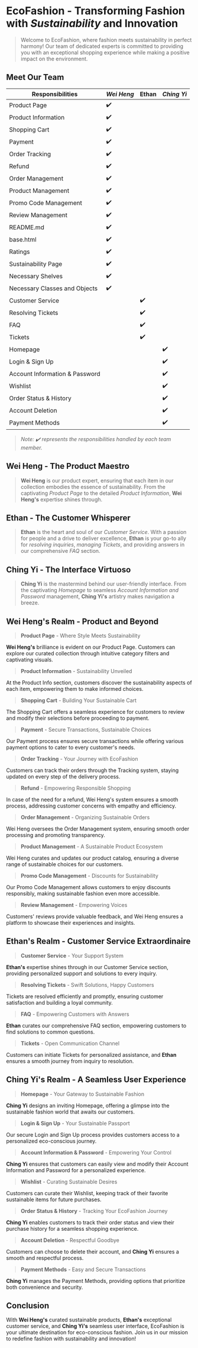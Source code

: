 # EcoFashion - Transforming Fashion with *Sustainability* and **Innovation**

> Welcome to EcoFashion, where fashion meets sustainability in perfect harmony! Our team of dedicated experts is committed to providing you with an exceptional shopping experience while making a positive impact on the environment.

## Meet Our Team

Responsibilities | *Wei Heng* | **Ethan** | *Ching Yi*
--- | --- | --- | ---
Product Page | ✔️ | | 
Product Information | ✔️ | | 
Shopping Cart | ✔️ | | 
Payment | ✔️ | | 
Order Tracking | ✔️ | | 
Refund | ✔️ | | 
Order Management | ✔️ | | 
Product Management | ✔️ | | 
Promo Code Management | ✔️ | | 
Review Management | ✔️ | | 
README.md | ✔️ | | 
base.html | ✔️ | | 
Ratings | ✔️ | | 
Sustainability Page | ✔️ | | 
Necessary Shelves | ✔️ | | 
Necessary Classes and Objects | ✔️ | | 
Customer Service | | ✔️ | 
Resolving Tickets | | ✔️ | 
FAQ | | ✔️ | 
Tickets | | ✔️ | 
Homepage | | | ✔️
Login & Sign Up | | | ✔️
Account Information & Password | | | ✔️
Wishlist | | | ✔️
Order Status & History | | | ✔️
Account Deletion | | | ✔️
Payment Methods | | | ✔️

> *Note: ✔️ represents the responsibilities handled by each team member.*

## Wei Heng - The Product Maestro

> **Wei Heng** is our product expert, ensuring that each item in our collection embodies the essence of sustainability. From the captivating *Product Page* to the detailed *Product Information*, **Wei Heng's** expertise shines through.

## Ethan - The Customer Whisperer

> **Ethan** is the heart and soul of our *Customer Service*. With a passion for people and a drive to deliver excellence, **Ethan** is your go-to ally for *resolving inquiries*, *managing Tickets*, and providing answers in our comprehensive *FAQ* section.

## Ching Yi - The Interface Virtuoso

> **Ching Yi** is the mastermind behind our user-friendly interface. From the captivating *Homepage* to seamless *Account Information and Password* management, **Ching Yi's** artistry makes navigation a breeze.

## Wei Heng's Realm - Product and Beyond

> **Product Page** - Where Style Meets Sustainability

**Wei Heng's** brilliance is evident on our Product Page. Customers can explore our curated collection through intuitive category filters and captivating visuals.

> **Product Information** - Sustainability Unveiled

At the Product Info section, customers discover the sustainability aspects of each item, empowering them to make informed choices.

> **Shopping Cart** - Building Your Sustainable Cart

The Shopping Cart offers a seamless experience for customers to review and modify their selections before proceeding to payment.

> **Payment** - Secure Transactions, Sustainable Choices

Our Payment process ensures secure transactions while offering various payment options to cater to every customer's needs.

> **Order Tracking** - Your Journey with EcoFashion

Customers can track their orders through the Tracking system, staying updated on every step of the delivery process.

> **Refund** - Empowering Responsible Shopping

In case of the need for a refund, Wei Heng's system ensures a smooth process, addressing customer concerns with empathy and efficiency.

> **Order Management** - Organizing Sustainable Orders

Wei Heng oversees the Order Management system, ensuring smooth order processing and promoting transparency.

> **Product Management** - A Sustainable Product Ecosystem

Wei Heng curates and updates our product catalog, ensuring a diverse range of sustainable choices for our customers.

> **Promo Code Management** - Discounts for Sustainability

Our Promo Code Management allows customers to enjoy discounts responsibly, making sustainable fashion even more accessible.

> **Review Management** - Empowering Voices

Customers' reviews provide valuable feedback, and Wei Heng ensures a platform to showcase their experiences and insights.

## Ethan's Realm - Customer Service Extraordinaire

> **Customer Service** - Your Support System

**Ethan's** expertise shines through in our Customer Service section, providing personalized support and solutions to every inquiry.

> **Resolving Tickets** - Swift Solutions, Happy Customers

Tickets are resolved efficiently and promptly, ensuring customer satisfaction and building a loyal community.

> **FAQ** - Empowering Customers with Answers

**Ethan** curates our comprehensive FAQ section, empowering customers to find solutions to common questions.

> **Tickets** - Open Communication Channel

Customers can initiate Tickets for personalized assistance, and **Ethan** ensures a smooth journey from inquiry to resolution.

## Ching Yi's Realm - A Seamless User Experience

> **Homepage** - Your Gateway to Sustainable Fashion

**Ching Yi** designs an inviting Homepage, offering a glimpse into the sustainable fashion world that awaits our customers.

> **Login & Sign Up** - Your Sustainable Passport

Our secure Login and Sign Up process provides customers access to a personalized eco-conscious journey.

> **Account Information & Password** - Empowering Your Control

**Ching Yi** ensures that customers can easily view and modify their Account Information and Password for a personalized experience.

> **Wishlist** - Curating Sustainable Desires

Customers can curate their Wishlist, keeping track of their favorite sustainable items for future purchases.

> **Order Status & History** - Tracking Your EcoFashion Journey

**Ching Yi** enables customers to track their order status and view their purchase history for a seamless shopping experience.

> **Account Deletion** - Respectful Goodbye

Customers can choose to delete their account, and **Ching Yi** ensures a smooth and respectful process.

> **Payment Methods** - Easy and Secure Transactions

**Ching Yi** manages the Payment Methods, providing options that prioritize both convenience and security.

## Conclusion

With **Wei Heng's** curated sustainable products, **Ethan's** exceptional customer service, and **Ching Yi's** seamless user interface, EcoFashion is your ultimate destination for eco-conscious fashion. Join us in our mission to redefine fashion with sustainability and innovation!
